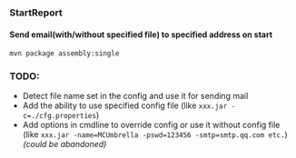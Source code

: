 ### StartReport
#### Send email(with/without specified file) to specified address on start
`mvn package assembly:single`
### TODO:
- Detect file name set in the config and use it for sending mail
- Add the ability to use specified config file (like `xxx.jar -c=./cfg.properties`)
- Add options in cmdline to override config or use it without config file (like `xxx.jar -name=MCUmbrella -pswd=123456 -smtp=smtp.qq.com etc.`) *(could be abandoned)*
